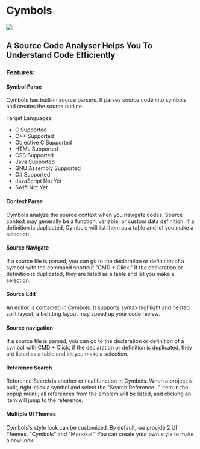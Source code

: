 # Cymbols
![](https://github.com/yuqingcai/Cymbols/blob/master/prompt.gif)

## A Source Code Analyser Helps You To Understand Code Efficiently

### Features:

#### Symbol Parse
  Cymbols has built-in source parsers. It parses source code into symbols and creates the source outline.
  
  Target Languages:
  - C	Supported
  - C++	Supported
  - Objective C	Supported
  - HTML	Supported
  - CSS	Supported
  - Java	Supported
  - GNU Assembly	Supported
  - C#	Supported
  - JavaScript	Not Yet
  - Swift	Not Yet

#### Context Parse
Cymbols analyze the source context when you navigate codes. Source context may generally be a function, variable, or custom data definition. If a definition is duplicated, Cymbols will list them as a table and let you make a selection.


#### Source Navigate
If a source file is parsed, you can go to the declaration or definition of a symbol with the command shortcut "CMD + Click."  If the declaration or definition is duplicated, they are listed as a table and let you make a selection.


#### Source Edit
An editor is contained in Cymbols. It supports syntax highlight and nested split layout; a befitting layout may speed up your code review.


#### Source navigation
If a source file is parsed, you can go to the declaration or definition of a symbol with CMD + Click; if the declaration or definition is duplicated, they are listed as a table and let you make a selection.


#### Reference Search
Reference Search is another critical function in Cymbols. When a project is built, right-click a symbol and select the "Search Reference..." item in the popup menu; all references from the emblem will be listed, and clicking an item will jump to the reference.


#### Multiple UI Themes
Cymbols's style look can be customized. By default, we provide 2 UI Themes, "Cymbols" and "Monokai." You can create your own style to make a new look.
